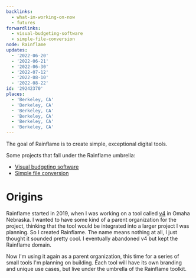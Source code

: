 ```yaml
---
backlinks:
  - what-im-working-on-now
  - futures
forwardlinks:
  - visual-budgeting-software
  - simple-file-conversion
node: Rainflame
updates:
  - '2022-06-20'
  - '2022-06-21'
  - '2022-06-30'
  - '2022-07-12'
  - '2022-08-10'
  - '2022-08-22'
id: '29242370'
places:
  - 'Berkeley, CA'
  - 'Berkeley, CA'
  - 'Berkeley, CA'
  - 'Berkeley, CA'
  - 'Berkeley, CA'
  - 'Berkeley, CA'
---
```

The goal of Rainflame is to create simple, exceptional digital tools.

Some projects that fall under the Rainflame umbrella: 

- [Visual budgeting software](visual-budgeting-software.md)
- [Simple file conversion](simple-file-conversion.md)

# Origins

Rainflame started in 2019, when I was working on a tool called [v4](https://github.com/cbroms/V4.js) in Omaha Nebraska. I wanted to have some kind of a parent organization for the project, thinking that the tool would be integrated into a larger project I was planning. So I created Rainflame. The name means nothing at all, I just thought it sounded pretty cool. I eventually abandoned v4 but kept the Rainflame domain. 

Now I'm using it again as a parent organization, this time for a series of small tools I'm planning on building. Each tool will have its own branding and unique use cases, but live under the umbrella of the Rainflame toolkit. 

